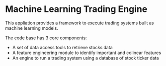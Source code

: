 # Machine Learning Trading Engine
This appliation provides a framework to execute trading systems built as machine learning models.

The code base has 3 core components:
- A set of data access tools to retrieve stocks data
- A feature engineering module to identify important and colinear features 
- An engine to run a trading system using a database of stock ticker data
